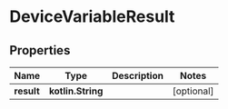 
# DeviceVariableResult

## Properties
| Name | Type | Description | Notes |
| ------------ | ------------- | ------------- | ------------- |
| **result** | **kotlin.String** |  |  [optional] |



